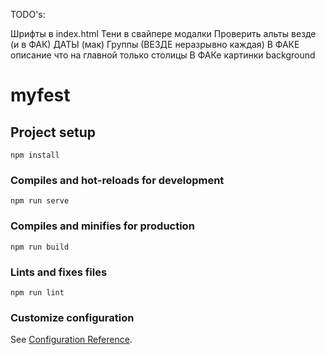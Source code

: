 TODO's:

Шрифты в index.html
Тени в свайпере модалки
Проверить альты везде (и в ФАК)
ДАТЫ (мак)
Группы (ВЕЗДЕ неразрывно каждая)
В ФАКЕ описание что на главной только столицы
В ФАКе картинки background

# myfest

## Project setup
```
npm install
```

### Compiles and hot-reloads for development
```
npm run serve
```

### Compiles and minifies for production
```
npm run build
```

### Lints and fixes files
```
npm run lint
```

### Customize configuration
See [Configuration Reference](https://cli.vuejs.org/config/).